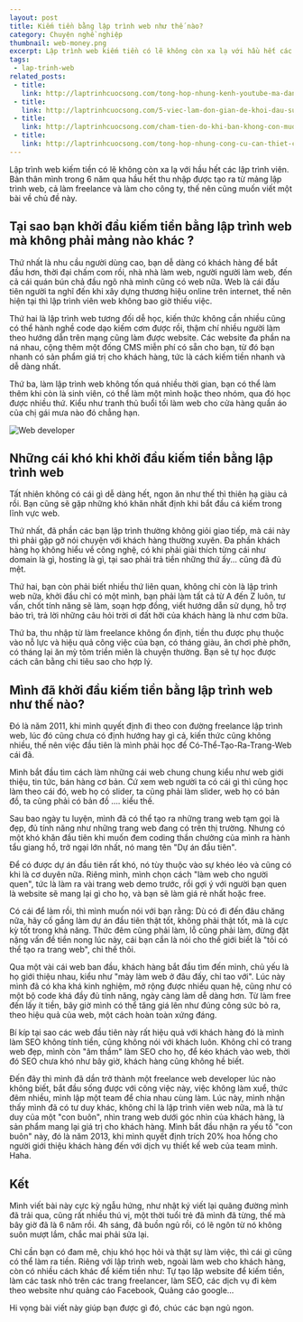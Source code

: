 ```yaml
---
layout: post
title: Kiếm tiền bằng lập trình web như thế nào?
category: Chuyện nghề nghiệp
thumbnail: web-money.png
excerpt: Lập trình web kiếm tiền có lẽ không còn xa lạ với hầu hết các lập trình viên. Thời đại chấm com rồi, nhà nhà làm web, người người làm web, đến cả cái quán bún chả đầu ngõ nhà mình cũng có web nữa. Web là cái đầu tiên người ta nghĩ đến khi xây dựng thương hiệu online trên internet, thế nên hiện tại thì lập trình viên web không bao giờ thiếu việc.
tags:
 - lap-trinh-web
related_posts:
 - title: 
   link: http://laptrinhcuocsong.com/tong-hop-nhung-kenh-youtube-ma-dan-cong-nghe-nen-theo-doi-phan-2.html
 - title: 
   link: http://laptrinhcuocsong.com/5-viec-lam-don-gian-de-khoi-dau-su-nghiep-lap-trinh-vien-nghiem-tuc.html
 - title: 
   link: http://laptrinhcuocsong.com/cham-tien-do-khi-ban-khong-con-muon-viet-code-nua.html
 - title: 
   link: http://laptrinhcuocsong.com/tong-hop-nhung-cong-cu-can-thiet-cho-web-developer.html
---
```

Lập trình web kiếm tiền có lẽ không còn xa lạ với hầu hết các lập trình viên. Bản thân mình trong 6 năm qua hầu hết thu nhập được tạo ra từ mảng lập trình web, cả làm freelance và làm cho công ty, thế nên cũng muốn viết một bài về chủ đề này.

## Tại sao bạn khởi đầu kiếm tiền bằng lập trình web mà không phải mảng nào khác ?

Thứ nhất là nhu cầu người dùng cao, bạn dễ dàng có khách hàng để bắt đầu hơn, thời đại chấm com rồi, nhà nhà làm web, người người làm web, đến cả cái quán bún chả đầu ngõ nhà mình cũng có web nữa. Web là cái đầu tiên người ta nghĩ đến khi xây dựng thương hiệu online trên internet, thế nên hiện tại thì lập trình viên web không bao giờ thiếu việc.

Thứ hai là lập trình web tương đối dễ học, kiến thức không cần nhiều cũng có thể hành nghề code dạo kiếm cơm được rồi, thậm chí nhiều người làm theo hướng dẫn trên mạng cũng làm được website. Các website đa phần na ná nhau, cộng thêm một đống CMS miễn phí có sẵn cho bạn, từ đó bạn nhanh có sản phẩm giá trị cho khách hàng, tức là cách kiếm tiền nhanh và dễ dàng nhất.

Thứ ba, làm lập trình web không tốn quá nhiều thời gian, bạn có thể làm thêm khi còn là sinh viên, có thể làm một mình hoặc theo nhóm, qua đó học được nhiều thứ. Kiểu như tranh thủ buổi tối làm web cho cửa hàng quần áo của chị gái mưa nào đó chẳng hạn.

![Web developer](images/web-developer-big-banner.png)

## Những cái khó khi khởi đầu kiếm tiền bằng lập trình web

Tất nhiên không có cái gì dễ dàng hết, ngon ăn như thế thì thiên hạ giàu cả rồi. Bạn cũng sẽ gặp những khó khăn nhất định khi bắt đầu cá kiếm trong lĩnh vực web.

Thứ nhất, đã phần các bạn lập trình thường không giỏi giao tiếp, mà cái này thì phải gặp gỡ nói chuyện với khách hàng thường xuyên. Đa phần khách hàng họ không hiểu về công nghệ, có khi phải giải thích từng cái như domain là gì, hosting là gì, tại sao phải trả tiền những thứ ấy... cũng đã đủ mệt.

Thứ hai, bạn còn phải biết nhiều thứ liên quan, không chỉ còn là lập trình web nữa, khởi đầu chỉ có một mình, bạn phải làm tất cả từ A đến Z luôn,  tư vấn, chốt tính năng sẽ làm, soạn hợp đồng, viết hướng dẫn sử dụng, hỗ trợ bảo trì, trả lời những câu hỏi trời ơi đất hỡi của khách hàng là như cơm bữa.

Thứ ba, thu nhập từ làm freelance không ổn định, tiền thu được phụ thuộc vào nỗ lực và hiệu quả công việc của bạn, có tháng giàu, ăn chơi phè phỡn, có tháng lại ăn mỳ tôm triền miên là chuyện thường. Bạn sẽ tự học được cách cân bằng chi tiêu sao cho hợp lý.

## Mình đã khởi đầu kiếm tiền bằng lập trình web như thế nào?

Đó là năm 2011, khi mình quyết định đi theo con đường freelance lập trình web, lúc đó cũng chưa có định hướng hay gì cả, kiến thức cũng không nhiều, thế nên việc đầu tiên là mình phải học để Có-Thể-Tạo-Ra-Trang-Web cái đã.

Mình bắt đầu tìm cách làm những cái web chung chung kiểu như web giới thiệu, tin tức, bán hàng cơ bản. Cứ xem web người ta có cái gì thì cũng học làm theo cái đó, web họ có slider, ta cũng phải làm slider, web họ có bản đồ, ta cũng phải có bản đồ .... kiểu thế.

Sau bao ngày tu luyện, mình đã có thể tạo ra những trang web tạm gọi là đẹp, đủ tính năng như những trang web đang có trên thị trường. Nhưng có một khó khăn đầu tiên khi muốn đem coding thần chưởng của mình ra hành tẩu giang hồ, trở ngại lớn nhất, nó mang tên "Dự án đầu tiên".

Để có được dự án đầu tiên rất khó, nó tùy thuộc vào sự khéo léo và cũng có khi là cơ duyên nữa. Riêng mình, mình chọn cách "làm web cho người quen", tức là làm ra vài trang web demo trước, rồi gợi ý với người bạn quen là website sẽ mang lại gì cho họ, và bạn sẽ làm giá rẻ nhất hoặc free.

Có cái để làm rồi, thì mình muốn nói với bạn rằng: Dù có đi đến đâu chăng nữa, hãy cố gắng làm dự án đầu tiên thật tốt, không phải thật tốt, mà là cực kỳ tốt trong khả năng. Thức đêm cũng phải làm, lỗ cũng phải làm, đừng đặt nặng vấn đề tiền nong lúc này, cái bạn cần là nói cho thế giới biết là "tôi có thể tạo ra trang web", chỉ thế thôi.

Qua một vài cái web ban đầu, khách hàng bắt đầu tìm đến mình, chủ yếu là họ giới thiệu nhau, kiểu như "mày làm web ở đâu đấy, chỉ tao với". Lúc này mình đã có kha khá kinh nghiệm, mở rộng được nhiều quan hệ, cũng như có một bộ code khá đầy đủ tính năng, ngày càng làm dễ dàng hơn. Từ làm free đến lấy ít tiền, bây giờ mình có thể tăng giá lên như đúng công sức bỏ ra, theo hiệu quả của web, một cách hoàn toàn xứng đáng.

Bí kíp tại sao các web đầu tiên này rất hiệu quả với khách hàng đó là mình làm SEO không tính tiền, cũng không nói với khách luôn. Không chỉ có trang web đẹp, mình còn "âm thầm" làm SEO cho họ, để kéo khách vào web, thời đó SEO chưa khó như bây giờ, khách hàng cũng không hề biết.

Đến đây thì mình đã dần trở thành một freelance web developer lúc nào không biết, bắt đầu sống được với công việc này, việc không làm xuể, thức đêm nhiều, mình lập một team để chia nhau cùng làm. Lúc này, mình nhận thấy mình đã có tư duy khác, không chỉ là lập trình viên web nữa, mà là tư duy của một "con buôn", nhìn trang web dưới góc nhìn của khách hàng, là sản phẩm mang lại giá trị cho khách hàng. Mình bắt đầu nhận ra yếu tố "con buôn" này, đó là năm 2013, khi mình quyết định trích 20% hoa hồng cho người giới thiệu khách hàng đến với dịch vụ thiết kế web của team mình. Haha.

## Kết

Mình viết bài này cực kỳ ngẫu hứng, như nhật ký viết lại quãng đường mình đã trải qua, cũng rất nhiều thú vị, một thời tuổi trẻ đã mình đã từng, thế mà bây giờ đã là 6 năm rồi. 4h sáng, đã buồn ngủ rồi, có lẽ ngôn từ nó không suôn mượt lắm, chắc mai phải sửa lại.

Chỉ cần bạn có đam mê, chịu khó học hỏi và thật sự làm việc, thì cái gì cũng có thể làm ra tiền. Riêng với lập trình web, ngoài làm web cho khách hàng, còn có nhiều cách khác để kiếm tiền như: Tự tạo lập website để kiếm tiền, làm các task nhỏ trên các trang freelancer, làm SEO, các dịch vụ đi kèm theo website như quảng cáo Facebook, Quảng cáo google...

Hi vọng bài viết này giúp bạn được gì đó, chúc các bạn ngủ ngon.
